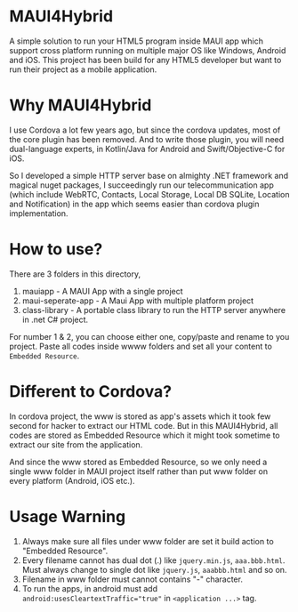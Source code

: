 # MAUI4Hybrid
A simple solution to run your HTML5 program inside MAUI app which support cross platform running on multiple major OS like Windows, Android and iOS. This project has been build for any HTML5 developer but want to run their project as a mobile application.

# Why MAUI4Hybrid
I use Cordova a lot few years ago, but since the cordova updates, most of the core plugin has been removed. And to write those plugin, you will need dual-language experts, in Kotlin/Java for Android and Swift/Objective-C for iOS. 

So I developed a simple HTTP server base on almighty .NET framework and magical nuget packages, I succeedingly run our telecommunication app (which include WebRTC, Contacts, Local Storage, Local DB SQLite, Location and Notification) in the app which seems easier than cordova plugin implementation.

# How to use?
There are 3 folders in this directory,
1. mauiapp - A MAUI App with a single project
2. maui-seperate-app - A Maui App with multiple platform project
3. class-library - A portable class library to run the HTTP server anywhere in .net C# project.

For number 1 & 2, you can choose either one, copy/paste and rename to you project. Paste all codes inside wwww folders and set all your content to `Embedded Resource`.

# Different to Cordova?
In cordova project, the www is stored as app's assets which it took few second for hacker to extract our HTML code. But in this MAUI4Hybrid, all codes are stored as Embedded Resource which it might took sometime to extract our site from the application.

And since the www stored as Embedded Resource, so we only need a single www folder in MAUI project itself rather than put www folder on every platform (Android, iOS etc.).

#  Usage Warning
1. Always make sure all files under www folder are set it build action to "Embedded Resource".
2. Every filename cannot has dual dot (.) like `jquery.min.js`, `aaa.bbb.html`. Must always change to single dot like `jquery.js`, `aaabbb.html` and so on.
3. Filename in www folder must cannot contains "-" character.
4. To run the apps, in android must add `android:usesCleartextTraffic="true"` in `<application ...>` tag.
